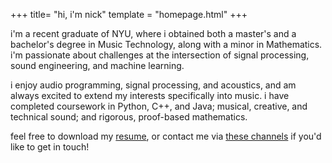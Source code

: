 +++
title= "hi, i'm nick"
template = "homepage.html"
+++

i'm a recent graduate of NYU, where i obtained both a master's and a bachelor's degree in Music Technology, along with a minor in Mathematics. i'm passionate about challenges at the intersection of signal processing, sound engineering, and machine learning. 

i enjoy audio programming, signal processing, and acoustics, and am always excited to extend my interests specifically into music. i have completed coursework in Python, C++, and Java; musical, creative, and technical sound; and rigorous, proof-based mathematics.

feel free to download my [resume](<../Nick_Boyko_Resume.pdf>), or contact me via [these channels](../contact) if you'd like to get in touch!

<!-- Checkout all the [options you can configure](./posts/configuration) and the [example pages](./tags/example/). -->
